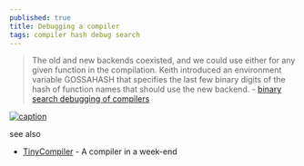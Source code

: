 ```yaml
---
published: true
title: Debugging a compiler
tags: compiler hash debug search
---
```

> The old and new backends coexisted, and we could use either
for any given function in the compilation. Keith introduced an
environment variable GOSSAHASH that specifies the last few binary
digits of the hash of function names that should use the new backend. - [binary search debugging of compilers](https://compilers.iecc.com/comparch/article/23-05-003)

[![caption](https://haqr.eu/tinycompiler/home/compiler.png)](https://haqr.eu/tinycompiler/)

see also
- [ TinyCompiler](https://news.ycombinator.com/item?id=43120873) - A compiler in a week-end